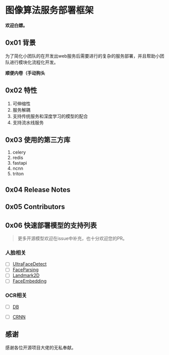 # 图像算法服务部署框架

**欢迎白嫖。**

## 0x01 背景

为了简化小团队的在开发出web服务后需要进行的复杂的服务部署，并且帮助小团队进行模块化流程化开发。

**顺便内卷（手动狗头**

## 0x02 特性

1. 可伸缩性
2. 服务解耦
3. 支持传统服务和深度学习的模型的配合
4. 支持流水线服务

## 0x03 使用的第三方库

1. celery
2. redis
3. fastapi
4. ncnn
5. triton

## 0x04 Release Notes

## 0x05 Contributors

## 0x06 快速部署模型的支持列表

> 更多开源模型欢迎在issue中补充，也十分欢迎您的PR。

### 人脸相关

- [ ] [UltraFaceDetect](https://github.com/Linzaer/Ultra-Light-Fast-Generic-Face-Detector-1MB)
- [ ] [FaceParsing](https://github.com/zllrunning/face-parsing.PyTorch)
- [ ] [Landmark2D](https://github.com/deepinsight/insightface)
- [ ] [FaceEmbedding](https://github.com/ZhaoJ9014/face.evoLVe.PyTorch)

### OCR相关
- [ ] [DB](https://github.com/WenmuZhou/PytorchOCR)
- [ ] [CRNN](https://github.com/WenmuZhou/PytorchOCR)


## 感谢

感谢各位开源项目大佬的无私奉献。

